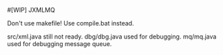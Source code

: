 #[WIP] JXMLMQ

Don't use makefile! Use compile.bat instead.

src/xml.java still not ready.
dbg/dbg.java used for debugging. 
mq/mq.java used for debugging message queue.